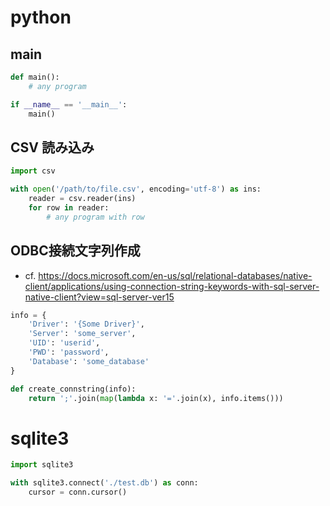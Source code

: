 # python

## main

```python
def main():
    # any program

if __name__ == '__main__':
    main()
```


## CSV 読み込み

```python
import csv

with open('/path/to/file.csv', encoding='utf-8') as ins:
    reader = csv.reader(ins)
    for row in reader:
        # any program with row
```


## ODBC接続文字列作成

- cf. https://docs.microsoft.com/en-us/sql/relational-databases/native-client/applications/using-connection-string-keywords-with-sql-server-native-client?view=sql-server-ver15

```python
info = {
    'Driver': '{Some Driver}',
    'Server': 'some_server',
    'UID': 'userid',
    'PWD': 'password',
    'Database': 'some_database'
}

def create_connstring(info):
    return ';'.join(map(lambda x: '='.join(x), info.items()))
```


# sqlite3

```python
import sqlite3

with sqlite3.connect('./test.db') as conn:
    cursor = conn.cursor()
```